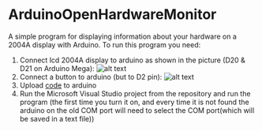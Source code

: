 # ArduinoOpenHardwareMonitor
A simple program for displaying information about your hardware on a 2004A display with Arduino.
To run this program you need:
1. Connect lcd 2004A display to arduino as shown in the picture (D20 & D21 on Arduino Mega):
![alt text](https://arduino-ide.com/uploads/posts/2020-02/1582725384_podkljuchenie-lcd-2004a-k-arduino.png)
2. Connect a button to arduino (but to D2 pin):
![alt text](https://roboticsbackend.com/wp-content/uploads/2020/12/arduino_push_button_no_pull_up_down.png)
3. Upload [code](https://github.com/mrdekan/ArduinoOpenHardwareMonitor/blob/master/Arduino/HardwareMonitor/HardwareMonitor.ino) to arduino
4. Run the Microsoft Visual Studio project from the repository and run the program (the first time you turn it on, and every time it is not found the arduino on the old COM port will need to select the COM port(which will be saved in a text file))
